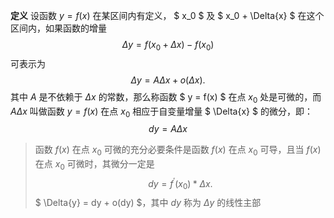 __定义__ 设函数 $y = f(x)$ 在某区间内有定义， $ x_0 $ 及 $ x_0 + \Delta{x} $ 在这个区间内，如果函数的增量 $$ \Delta{y} = f(x_0 + \Delta{x}) - f(x_0) $$ 可表示为 $$ \Delta{y} = A\Delta{x} + o(\Delta{x}). $$ 其中 $A$ 是不依赖于 $\Delta{x}$ 的常数，那么称函数 $ y = f(x) $ 在点 $x_0$ 处是可微的，而 $A\Delta{x}$ 叫做函数 $y = f(x)$ 在点 $x_0$ 相应于自变量增量 $ \Delta{x} $ 的微分，即： $$ dy = A\Delta{x} $$

> 函数 $f(x)$ 在点 $x_0$ 可微的充分必要条件是函数 $f(x)$ 在点 $x_0$ 可导，且当 $f(x)$ 在点 $x_0$ 可微时，其微分一定是 $$ dy = f^\prime(x_0) * \Delta{x} .$$ $ \Delta{y} = dy + o(dy) $，其中 $dy$ 称为 $\Delta{y}$ 的线性主部


